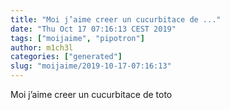 ```yaml
---
title: "Moi j’aime creer un cucurbitace de ..."
date: "Thu Oct 17 07:16:13 CEST 2019"
tags: ["moijaime", "pipotron"]
author: m1ch3l
categories: ["generated"]
slug: "moijaime/2019-10-17-07:16:13"
---
```


Moi j’aime creer un cucurbitace de toto

